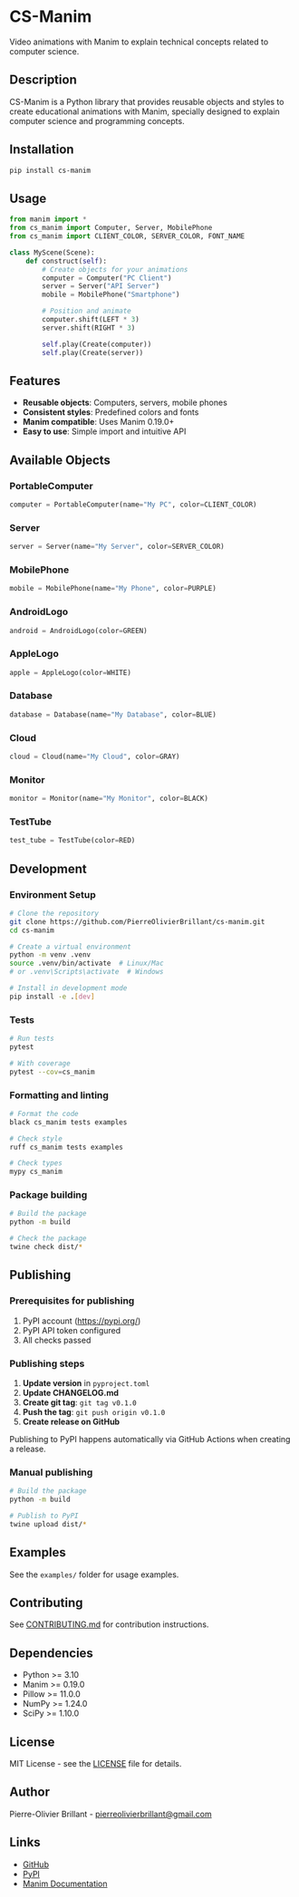 # CS-Manim

Video animations with Manim to explain technical concepts related to computer science.

## Description

CS-Manim is a Python library that provides reusable objects and styles to create educational animations with Manim, specially designed to explain computer science and programming concepts.

## Installation

```bash
pip install cs-manim
```

## Usage

```python
from manim import *
from cs_manim import Computer, Server, MobilePhone
from cs_manim import CLIENT_COLOR, SERVER_COLOR, FONT_NAME

class MyScene(Scene):
    def construct(self):
        # Create objects for your animations
        computer = Computer("PC Client")
        server = Server("API Server")
        mobile = MobilePhone("Smartphone")

        # Position and animate
        computer.shift(LEFT * 3)
        server.shift(RIGHT * 3)

        self.play(Create(computer))
        self.play(Create(server))
```

## Features

- **Reusable objects**: Computers, servers, mobile phones
- **Consistent styles**: Predefined colors and fonts
- **Manim compatible**: Uses Manim 0.19.0+
- **Easy to use**: Simple import and intuitive API

## Available Objects

### PortableComputer

```python
computer = PortableComputer(name="My PC", color=CLIENT_COLOR)
```

### Server

```python
server = Server(name="My Server", color=SERVER_COLOR)
```

### MobilePhone

```python
mobile = MobilePhone(name="My Phone", color=PURPLE)
```

### AndroidLogo

```python
android = AndroidLogo(color=GREEN)
```

### AppleLogo

```python
apple = AppleLogo(color=WHITE)
```

### Database

```python
database = Database(name="My Database", color=BLUE)
```

### Cloud

```python
cloud = Cloud(name="My Cloud", color=GRAY)
```

### Monitor

```python
monitor = Monitor(name="My Monitor", color=BLACK)
```

### TestTube

```python
test_tube = TestTube(color=RED)
```

## Development

### Environment Setup

```bash
# Clone the repository
git clone https://github.com/PierreOlivierBrillant/cs-manim.git
cd cs-manim

# Create a virtual environment
python -m venv .venv
source .venv/bin/activate  # Linux/Mac
# or .venv\Scripts\activate  # Windows

# Install in development mode
pip install -e .[dev]
```

### Tests

```bash
# Run tests
pytest

# With coverage
pytest --cov=cs_manim
```

### Formatting and linting

```bash
# Format the code
black cs_manim tests examples

# Check style
ruff cs_manim tests examples

# Check types
mypy cs_manim
```

### Package building

```bash
# Build the package
python -m build

# Check the package
twine check dist/*
```

## Publishing

### Prerequisites for publishing

1. PyPI account (https://pypi.org/)
2. PyPI API token configured
3. All checks passed

### Publishing steps

1. **Update version** in `pyproject.toml`
2. **Update CHANGELOG.md**
3. **Create git tag**: `git tag v0.1.0`
4. **Push the tag**: `git push origin v0.1.0`
5. **Create release on GitHub**

Publishing to PyPI happens automatically via GitHub Actions when creating a release.

### Manual publishing

```bash
# Build the package
python -m build

# Publish to PyPI
twine upload dist/*
```

## Examples

See the `examples/` folder for usage examples.

## Contributing

See [CONTRIBUTING.md](CONTRIBUTING.md) for contribution instructions.

## Dependencies

- Python >= 3.10
- Manim >= 0.19.0
- Pillow >= 11.0.0
- NumPy >= 1.24.0
- SciPy >= 1.10.0

## License

MIT License - see the [LICENSE](LICENSE) file for details.

## Author

Pierre-Olivier Brillant - pierreolivierbrillant@gmail.com

## Links

- [GitHub](https://github.com/PierreOlivierBrillant/cs-manim)
- [PyPI](https://pypi.org/project/cs-manim/)
- [Manim Documentation](https://docs.manim.community/)
